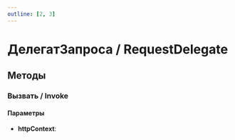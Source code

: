 ```yaml
---
outline: [2, 3]
---
```


# ДелегатЗапроса / RequestDelegate


## Методы


### Вызвать / Invoke


#### Параметры

* **httpContext**: 
